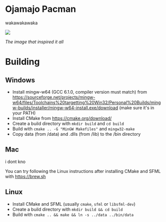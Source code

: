 # Ojamajo Pacman
wakawakawaka

![](https://i.imgur.com/h5vgYYG.jpg)

*The image that inspired it all*

# Building
## Windows
- Install mingw-w64 (GCC 6.1.0, compiler version must match) from https://sourceforge.net/projects/mingw-w64/files/Toolchains%20targetting%20Win32/Personal%20Builds/mingw-builds/installer/mingw-w64-install.exe/download (make sure it's in your PATH)
- Install CMake from https://cmake.org/download/
- Create a build directory with `mkdir build` and `cd build`
- Build with `cmake .. -G "MinGW Makefiles"` and `mingw32-make`
- Copy data (from /data) and .dlls (from /lib) to the /bin directory
## Mac
i dont kno

You can try following the Linux instructions after installing CMake and SFML with https://brew.sh
## Linux
- Install CMake and SFML (usually `cmake`, `sfml` or `libsfml-dev`)
- Create a build directory with `mkdir build && cd build`
- Build with `cmake .. && make && ln -s ../data ../bin/data`
